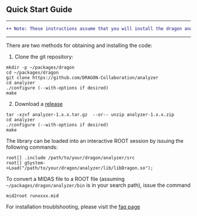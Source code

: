 ## __Quick Start Guide__

***
```diff
++ Note: These instructions assume that you will install the dragon analyzer package in ~/packages/dragon
```
***

There are two methods for obtaining and installing the code:

1. Clone the git repository:
```
mkdir -p ~/packages/dragon
cd ~/packages/dragon
git clone https://github.com/DRAGON-Collaboration/analyzer
cd analyzer
./configure (--with-options if desired)
make
```

2. Download a [release](https://github.com/DRAGON-Collaboration/analyzer/releases)
```
tar -xzvf analyzer-1.x.x.tar.gz  --or-- unzip analyzer-1.x.x.zip
cd analyzer
./configure (--with-options if desired)
make
```

The library can be loaded into an interactive ROOT session by issuing the following commands:
```
root[] .include /path/to/your/dragon/analyzer/src
root[] gSystem->Load("/path/to/your/dragon/analyzer/lib/libDragon.so");
```

To convert a MIDAS file to a ROOT file (assuming `~/packages/dragon/analyzer/bin` is in your search path), issue the command

```
mid2root runxxxx.mid
```

For installation troublshooting, please visit the [faq page](http://dragon-collaboration.github.io/analyzer/html/analyzer/html/faq.html)
